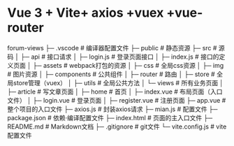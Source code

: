 # Vue 3 + Vite+ axios +vuex +vue-router

forum-views
      ├─ .vscode                    # 编译器配置文件
      ├─ public                     # 静态资源
      ├─ src                        # 源码
      │  ├─  api                    # 接口请求
      │       ├─ login.js           # 登录页面接口
      │       ├─ index.js           # 接口的定义页面
      │  ├─ assets                  # webpack打包的资源
      │       ├─ css                # 全局css资源
      │       ├─ img                # 图片资源
      │  ├─ components              # 公共组件
      │  ├─ router                  # 路由
      │  ├─ store                   # 全局store管理（vuex）
      │  ├─ utils                   # 全局公共方法
      │  └─ views                   # 所有业务页面
      │       ├─ article            # 写文章页面
      │       ├─ home               # 首页
      │       ├─ index.vue          # 布局页面（入口文件）
      │       ├─ login.vue          # 登录页面
      │       ├─ register.vue       # 注册页面
         ├─ app.vue                 # 整个项目的入口文件
         ├─ axios.js                # 封装axios请求
         ├─ mian.js                 # 配置文件
      ├─ package.json               # 依赖·编译配置文件
      ├─ index.html                 # 页面的主入口文件
      ├─ README.md                  # Markdown文档
      ├─ .gitignore                 # git文件
      └─ vite.config.js             # vite 配置文件
